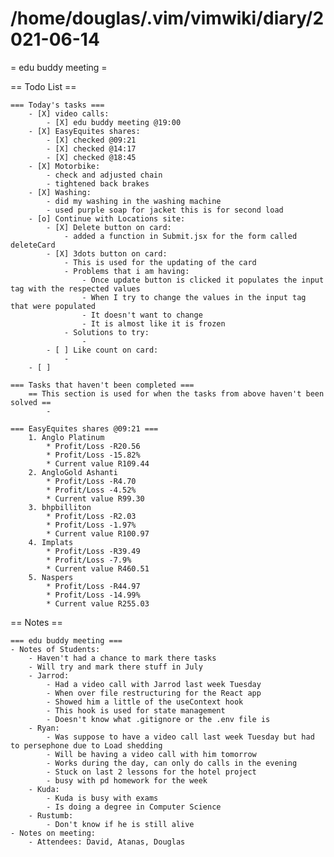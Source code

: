 # /home/douglas/.vim/vimwiki/diary/2021-06-14

= edu buddy meeting =

== Todo List ==

	=== Today's tasks ===
		- [X] video calls:
			- [X] edu buddy meeting @19:00
        - [X] EasyEquites shares:
            - [X] checked @09:21
            - [X] checked @14:17
            - [X] checked @18:45
		- [X] Motorbike:
			- check and adjusted chain
			- tightened back brakes
		- [X] Washing:
			- did my washing in the washing machine
			- used purple soap for jacket this is for second load
		- [o] Continue with Locations site:
			- [X] Delete button on card:
				- added a function in Submit.jsx for the form called deleteCard
			- [X] 3dots button on card:
				- This is used for the updating of the card
				- Problems that i am having:
					- Once update button is clicked it populates the input tag with the respected values
					- When I try to change the values in the input tag that were populated
					- It doesn't want to change
					- It is almost like it is frozen
				- Solutions to try:
					- 
			- [ ] Like count on card:
				- 
		- [ ] 

	=== Tasks that haven't been completed ===
		== This section is used for when the tasks from above haven't been solved ==
			-

	=== EasyEquites shares @09:21 ===
		1. Anglo Platinum
			* Profit/Loss -R20.56
			* Profit/Loss -15.82%
			* Current value R109.44
		2. AngloGold Ashanti
			* Profit/Loss -R4.70
			* Profit/Loss -4.52%
			* Current value R99.30
		3. bhpbilliton
			* Profit/Loss -R2.03
			* Profit/Loss -1.97%
			* Current value R100.97
		4. Implats
			* Profit/Loss -R39.49
			* Profit/Loss -7.9%
			* Current value R460.51
		5. Naspers
			* Profit/Loss -R44.97
			* Profit/Loss -14.99%
			* Current value R255.03

== Notes ==

	=== edu buddy meeting ===
	- Notes of Students:
		- Haven't had a chance to mark there tasks
		- Will try and mark there stuff in July
		- Jarrod:
			- Had a video call with Jarrod last week Tuesday
			- When over file restructuring for the React app
			- Showed him a little of the useContext hook
			- This hook is used for state management
			- Doesn't know what .gitignore or the .env file is
		- Ryan:
			- Was suppose to have a video call last week Tuesday but had to persephone due to Load shedding
			- Will be having a video call with him tomorrow
			- Works during the day, can only do calls in the evening
			- Stuck on last 2 lessons for the hotel project
			- busy with pd homework for the week
		- Kuda:
			- Kuda is busy with exams
			- Is doing a degree in Computer Science
		- Rustumb:
			- Don't know if he is still alive
	- Notes on meeting:
		- Attendees: David, Atanas, Douglas

